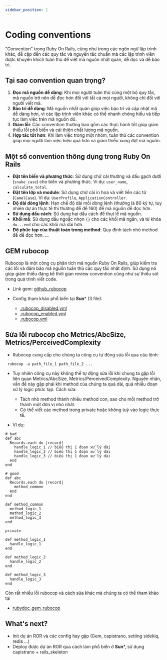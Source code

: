 ```yaml
---
sidebar_position: 1
---
```


# Coding conventions

"Convention" trong Ruby On Rails, cũng như trong các ngôn ngữ lập trình khác, đề cập đến các quy tắc và nguyên tắc chuẩn mà các lập trình viên được khuyến khích tuân thủ để viết mã nguồn nhất quán, dễ đọc và dễ bảo trì.

## Tại sao convention quan trọng?

1. **Đọc mã nguồn dễ dàng**: Khi mọi người tuân thủ cùng một bộ quy tắc, mã nguồn trở nên dễ đọc hơn đối với tất cả mọi người, không chỉ đối với người viết mã.
2. **Bảo trì dễ dàng**: Mã nguồn nhất quán giúp việc bảo trì và cập nhật mã dễ dàng hơn, vì các lập trình viên khác có thể nhanh chóng hiểu và tiếp tục làm việc trên mã nguồn đó.
3. **Giảm lỗi**: Các convention thường bao gồm các thực hành tốt giúp giảm thiểu lỗi phổ biến và cải thiện chất lượng mã nguồn.
4. **Hợp tác tốt hơn**: Khi làm việc trong một nhóm, tuân thủ các convention giúp mọi người làm việc hiệu quả hơn và giảm thiểu xung đột mã nguồn.

## Một số convention thông dụng trong Ruby On Rails

- **Đặt tên biến và phương thức**: Sử dụng chữ cái thường và dấu gạch dưới (`snake_case`) cho biến và phương thức. Ví dụ: `user_name`, `calculate_total`.
- **Đặt tên lớp và module**: Sử dụng chữ cái in hoa và viết liền các từ (`CamelCase`). Ví dụ: `UserProfile`, `ApplicationController`.
- **Độ dài dòng lệnh**: Hạn chế độ dài mỗi dòng lệnh (thường là 80 ký tự, tuy nhiên dự án thực tế thì thường để để 160) để mã nguồn dễ đọc hơn.
- **Sử dụng dấu cách**: Sử dụng hai dấu cách để thụt lề mã nguồn.
- **Khối mã**: Sử dụng dấu ngoặc nhọn `{}` cho các khối mã ngắn, và từ khóa `do...end` cho các khối mã dài hơn.
- **Độ phức tạp của thuật toán trong method**: Quy định tách nhỏ method để dễ đọc hơn.
...

## GEM rubocop

Rubocop là một công cụ phân tích mã nguồn Ruby On Rails, giúp kiểm tra các lỗi và đảm bảo mã nguồn tuân thủ các quy tắc nhất định. Sử dụng nó giúp giảm thiểu đáng kể thời gian review convention cũng như sự thiếu sót trong quá trình viết code.

- Link gem: [github_rubocop](https://github.com/rubocop/rubocop)

- Config tham khảo phổ biến tại **Sun*** (3 file):
  - [.rubocop_disabled.yml](/../static/rubocop_config/.rubocop_disabled.yml)
  - [.rubocop_enabled.yml](/../static/rubocop_config/.rubocop_enabled.yml)
  - [.rubocop.yml](/../static/rubocop_config/.rubocop.yml)
## Sửa lỗi rubocop cho Metrics/AbcSize, Metrics/PerceivedComplexity

- Rubocop cung cấp cho chúng ta công cụ tự động sửa lỗi qua câu lệnh:
```
 rubocop -a path_file_1 path_file_2 ...
```
- Tuy nhiên công cụ này không thể tự động sửa lỗi khi chung ta gặp lỗi liên quan Metrics/AbcSize, Metrics/PerceivedComplexity. Nguyên nhân, vấn đề này gặp phải khi method của chúng ta quá dài, quá nhiều đoạn xử lý logic phức tạp. Cách sửa: 
  - Tách nhỏ method thành nhiều method con, sao cho mỗi method trở thành một đơn vị nhỏ nhất.
  - Có thể viết các method trong private hoặc không tuỳ vào logic thực tế.

- Ví dụ:
```
# bad
def abc
  Records.each do |record|
    handle_logic_1 // biểu thị 1 đoạn xử lý dài
    handle_logic_2 // biểu thị 1 đoạn xử lý dài
    handle_logic_3 // biểu thị 1 đoạn xử lý dài
  end
end

# good
def abc
  Records.each do |record|
    method_common
  end
end

def method_common
  method_logic_1
  method_logic_2
  method_logic_3
end

private

def method_logic_1
  handle_logic_1
end

def method_logic_2
  handle_logic_2
end

def method_logic_3
  handle_logic_3
end
```

Còn rất nhiều lỗi rubocop và cách sửa khác mà chúng ta có thể tham khảo tại
- [rubydoc_gem_rubocop](https://www.rubydoc.info/gems/rubocop/0.27.0/RuboCop) 

## What's next?

- Init dự án ROR và các config hay gặp (Gem, capistrano, setting sidekiq, redis ...)
- Deploy được dự án ROR qua cách làm phổ biến ở **Sun***, sử dụng capistrano + rails_skeleton
